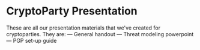 # CryptoParty Presentation
These are all our presentation materials that we've created for cryptoparties. They are:
— General handout
— Threat modeling powerpoint
— PGP set-up guide
